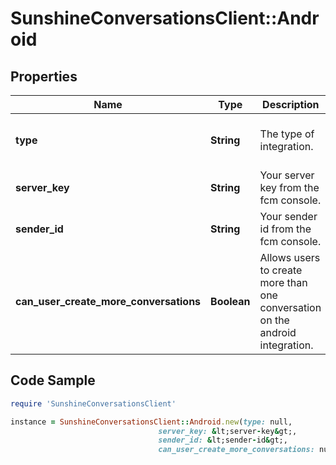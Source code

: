 # SunshineConversationsClient::Android

## Properties

Name | Type | Description | Notes
------------ | ------------- | ------------- | -------------
**type** | **String** | The type of integration. | [optional] [default to &#39;android&#39;]
**server_key** | **String** | Your server key from the fcm console. | [optional] 
**sender_id** | **String** | Your sender id from the fcm console. | [optional] 
**can_user_create_more_conversations** | **Boolean** | Allows users to create more than one conversation on the android integration. | [optional] 

## Code Sample

```ruby
require 'SunshineConversationsClient'

instance = SunshineConversationsClient::Android.new(type: null,
                                 server_key: &lt;server-key&gt;,
                                 sender_id: &lt;sender-id&gt;,
                                 can_user_create_more_conversations: null)
```



